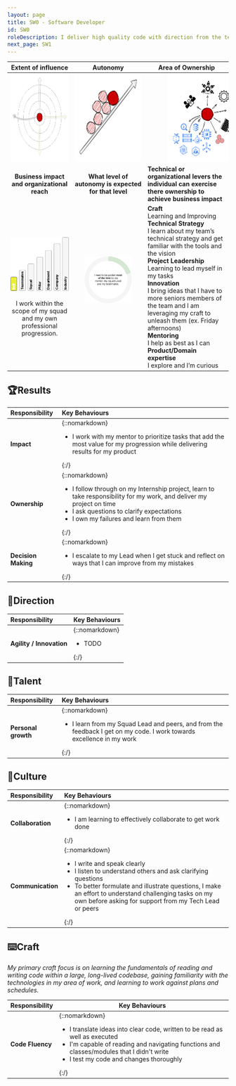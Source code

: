 ```yaml
---
layout: page
title: SW0 - Software Developer
id: SW0
roleDescription: I deliver high quality code with direction from the team
next_page: SW1
---
```


|                  Extent of influence<br />                   |                        Autonomy<br />                        | Area of Ownership<br />                                      |
| :----------------------------------------------------------: | :----------------------------------------------------------: | ------------------------------------------------------------ |
| <img src="./../assets/Influence.png" alt="influence" style="height: 200px; align: center" /> | <img src="./../assets/Autonomy.png" alt="Autonomy" style="height: 200px; display: inline;" /> | <img src="./../assets/Ownership.png" alt="ownership" style="height: 200px; margin-left:25%;" /> |
|         **Business impact and organizational reach**         |    **What level of autonomy is expected for that level**     | **Technical or organizational levers the individual can exercise there ownership to achieve business impact** |
| ![extent0](./..\assets\level0\extent0.png)<br /><br />I work within the scope of my squad and my own professional progression. | <img src="./../assets/level0/Autonomy_1.png" style="max-width: 70%; margin-bottom: 20%; display: inline;" alt="Autonomy_1" /> | **<span class="oo-badge oo-gd-blue">Craft</span>**<br />Learning and Improving<br />**<span class="oo-badge oo-gd-yellow">Technical Strategy</span>**<br />I learn about my team’s technical strategy and get familiar with the tools and the vision<br />**<span class="oo-badge oo-gd-red">Project Leadership</span>**<br />Learning to lead myself in my tasks<br />**<span class="oo-badge oo-gd-green">Innovation</span>**<br />I bring ideas that I have to more seniors members of the team and I am leveraging my craft to unleash them (ex. Friday afternoons)<br />**<span class="oo-badge oo-gd-orange">Mentoring</span>**<br />I help as best as I can<br />**<span class="oo-badge oo-gd-grey">Product/Domain expertise</span>**<br />I explore and I’m curious |

## 🏆Results

| **Responsibility**  | **Key Behaviours**                                                                                                                                                                                                                                      |
| :------------------- |:--------------------------------------------------------------------------------------------------------------------------------------------------------------------------------------------------------------------------------------------------------|
| **Impact**| {::nomarkdown}<ul><li>I work with my mentor to prioritize tasks that add the most value for my progression while delivering results for my product</li></ul>{:/}                                                                                        |
| **Ownership**| {::nomarkdown}<ul><li>I follow through on my Internship project, learn to take responsibility for my work, and deliver my project on time<br /><li>I ask questions to clarify expectations<br /><li>I own my failures and learn from them</li></ul>{:/} |
| **Decision Making**| {::nomarkdown}<ul><li> I escalate to my Lead when I get stuck and reflect on ways that I can improve from my mistakes </li></ul>{:/}                                                                                                                    |

## 🌟Direction

| **Responsibility**       | **Key Behaviours** |
| :----------------------- |:-------------------|
| **Agility / Innovation** | {::nomarkdown}<ul><li>TODO </li></ul>{:/}                 |

## 🌳Talent

| **Responsibility**  | **Key Behaviours**                                                                                                                                      |
| :------------------ |:--------------------------------------------------------------------------------------------------------------------------------------------------------|
| **Personal growth** | {::nomarkdown}<ul><li> I learn from my Squad Lead and peers, and from the feedback I get on my code. I work towards excellence in my work</li></ul>{:/} |

## 🤼Culture

| **Responsibility** | **Key Behaviours**                                                                                                                                                                                                                                                                                       |
| :----------------- |:---------------------------------------------------------------------------------------------------------------------------------------------------------------------------------------------------------------------------------------------------------------------------------------------------------|
| **Collaboration**  | {::nomarkdown}<ul><li>I am learning to effectively collaborate to get work done</ul>{:/}                                                                                                                                                                                                                 |
| **Communication**  | {::nomarkdown}<ul><li>I write and speak clearly<br /><li>I listen to understand others and ask clarifying questions<br /><li>To better formulate and illustrate questions, I make an effort to understand challenging tasks on my own before asking for support from my Tech Lead or peers</li></ul>{:/} |

## ⌨️Craft

*My primary craft focus is on learning the fundamentals of reading and writing code within a large, long-lived codebase, gaining familiarity with the technologies in my area of work, and learning to work against plans and schedules.*

| **Responsibility** | **Key Behaviours** |
| :----------------- |--------------------|
| **Code Fluency**   | {::nomarkdown}<ul><li>I translate ideas into clear code, written to be read as well as executed<br /><li>I'm capable of reading and navigating functions and classes/modules that I didn't write<br /><li>I test my code and changes thoroughly</li></ul>{:/}                |
